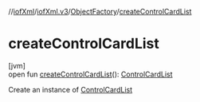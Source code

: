//[iofXml](../../../index.md)/[iofXml.v3](../index.md)/[ObjectFactory](index.md)/[createControlCardList](create-control-card-list.md)

# createControlCardList

[jvm]\
open fun [createControlCardList](create-control-card-list.md)(): [ControlCardList](../-control-card-list/index.md)

Create an instance of [ControlCardList](../-control-card-list/index.md)
